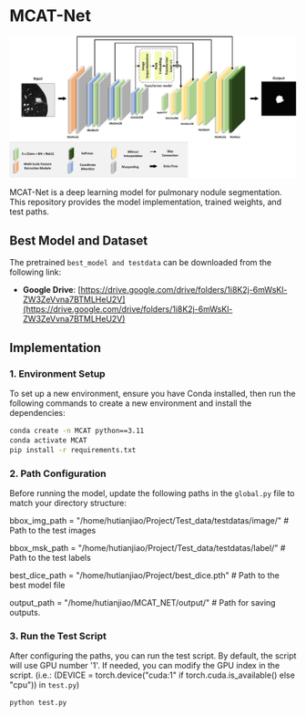 # MCAT-Net
![Network Architecture](./net.png)

MCAT-Net is a deep learning model for pulmonary nodule segmentation. This repository provides the model implementation, trained weights, and test paths.

## Best Model and Dataset


The pretrained `best_model and testdata` can be downloaded from the following link:

- **Google Drive**: [https://drive.google.com/drive/folders/1i8K2j-6mWsKl-ZW3ZeVvna7BTMLHeU2V](https://drive.google.com/drive/folders/1i8K2j-6mWsKl-ZW3ZeVvna7BTMLHeU2V)

## Implementation

### 1. Environment Setup

To set up a new environment, ensure you have Conda installed, then run the following commands to create a new environment and install the dependencies:

```bash
conda create -n MCAT python==3.11
conda activate MCAT
pip install -r requirements.txt

```
### 2. Path Configuration

Before running the model, update the following paths in the `global.py` file to match your directory structure:

bbox_img_path = "/home/hutianjiao/Project/Test_data/testdatas/image/"  # Path to the test images

bbox_msk_path = "/home/hutianjiao/Project/Test_data/testdatas/label/"  # Path to the test labels

best_dice_path = "/home/hutianjiao/Project/best_dice.pth"             # Path to the best model file

output_path = "/home/hutianjiao/MCAT_NET/output/"                     # Path for saving outputs.

### 3. Run the Test Script

After configuring the paths, you can run the test script. By default, the script will use GPU number '1'. If needed, you can modify the GPU index in the script.
(i.e.: (DEVICE = torch.device("cuda:1" if torch.cuda.is_available() else "cpu")) in `test.py`)

```bash
python test.py

```



